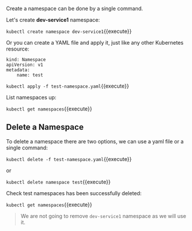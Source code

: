 Create a namespace can be done by a single command. 

Let's create **dev-service1** namespace:

`kubectl create namespace dev-service1`{{execute}}

Or you can create a YAML file and apply it, just like any other Kubernetes resource:

```
kind: Namespace
apiVersion: v1
metadata:
    name: test
```

`kubectl apply -f test-namespace.yaml`{{execute}}

List namespaces up:

`kubectl get namespaces`{{execute}}

## Delete a Namespace

To delete a namespace there are two options, we can use a yaml file or a single command:

`kubectl delete -f test-namespace.yaml`{{execute}}

 or 
 
`kubectl delete namespace test`{{execute}}

Check test namespaces has been successfully deleted:

`kubectl get namespaces`{{execute}}

>We are not going to remove ```dev-service1``` namespace as we will use it.


